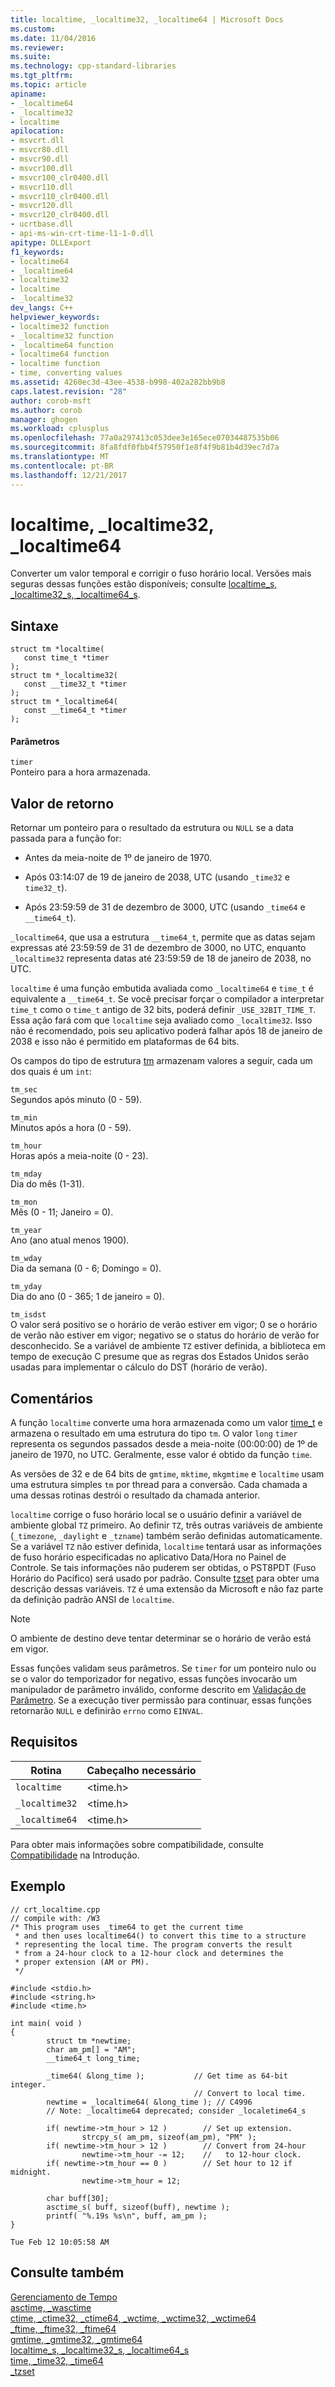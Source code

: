 ```yaml
---
title: localtime, _localtime32, _localtime64 | Microsoft Docs
ms.custom: 
ms.date: 11/04/2016
ms.reviewer: 
ms.suite: 
ms.technology: cpp-standard-libraries
ms.tgt_pltfrm: 
ms.topic: article
apiname:
- _localtime64
- _localtime32
- localtime
apilocation:
- msvcrt.dll
- msvcr80.dll
- msvcr90.dll
- msvcr100.dll
- msvcr100_clr0400.dll
- msvcr110.dll
- msvcr110_clr0400.dll
- msvcr120.dll
- msvcr120_clr0400.dll
- ucrtbase.dll
- api-ms-win-crt-time-l1-1-0.dll
apitype: DLLExport
f1_keywords:
- localtime64
- _localtime64
- localtime32
- localtime
- _localtime32
dev_langs: C++
helpviewer_keywords:
- localtime32 function
- _localtime32 function
- _localtime64 function
- localtime64 function
- localtime function
- time, converting values
ms.assetid: 4260ec3d-43ee-4538-b998-402a282bb9b8
caps.latest.revision: "28"
author: corob-msft
ms.author: corob
manager: ghogen
ms.workload: cplusplus
ms.openlocfilehash: 77a0a297413c053dee3e165ece07034487535b06
ms.sourcegitcommit: 8fa8fdf0fbb4f57950f1e8f4f9b81b4d39ec7d7a
ms.translationtype: MT
ms.contentlocale: pt-BR
ms.lasthandoff: 12/21/2017
---
```

# <a name="localtime-localtime32-localtime64"></a>localtime, _localtime32, _localtime64
Converter um valor temporal e corrigir o fuso horário local. Versões mais seguras dessas funções estão disponíveis; consulte [localtime_s, _localtime32_s, _localtime64_s](../../c-runtime-library/reference/localtime-s-localtime32-s-localtime64-s.md).  
  
## <a name="syntax"></a>Sintaxe  
  
```  
struct tm *localtime(  
   const time_t *timer   
);  
struct tm *_localtime32(  
   const __time32_t *timer  
);  
struct tm *_localtime64(  
   const __time64_t *timer   
);  
```  
  
#### <a name="parameters"></a>Parâmetros  
 `timer`  
 Ponteiro para a hora armazenada.  
  
## <a name="return-value"></a>Valor de retorno  
 Retornar um ponteiro para o resultado da estrutura ou `NULL` se a data passada para a função for:  
  
-   Antes da meia-noite de 1º de janeiro de 1970.  
  
-   Após 03:14:07 de 19 de janeiro de 2038, UTC (usando `_time32` e `time32_t`).  
  
-   Após 23:59:59 de 31 de dezembro de 3000, UTC (usando `_time64` e `__time64_t`).  
  
 `_localtime64`, que usa a estrutura `__time64_t`, permite que as datas sejam expressas até 23:59:59 de 31 de dezembro de 3000, no UTC, enquanto `_localtime32` representa datas até 23:59:59 de 18 de janeiro de 2038, no UTC.  
  
 `localtime` é uma função embutida avaliada como `_localtime64` e `time_t` é equivalente a `__time64_t`. Se você precisar forçar o compilador a interpretar `time_t` como o `time_t` antigo de 32 bits, poderá definir `_USE_32BIT_TIME_T`. Essa ação fará com que `localtime` seja avaliado como `_localtime32`. Isso não é recomendado, pois seu aplicativo poderá falhar após 18 de janeiro de 2038 e isso não é permitido em plataformas de 64 bits.  
  
 Os campos do tipo de estrutura [tm](../../c-runtime-library/standard-types.md) armazenam valores a seguir, cada um dos quais é um `int`:  
  
 `tm_sec`  
 Segundos após minuto (0 - 59).  
  
 `tm_min`  
 Minutos após a hora (0 - 59).  
  
 `tm_hour`  
 Horas após a meia-noite (0 - 23).  
  
 `tm_mday`  
 Dia do mês (1-31).  
  
 `tm_mon`  
 Mês (0 - 11; Janeiro = 0).  
  
 `tm_year`  
 Ano (ano atual menos 1900).  
  
 `tm_wday`  
 Dia da semana (0 - 6; Domingo = 0).  
  
 `tm_yday`  
 Dia do ano (0 - 365; 1 de janeiro = 0).  
  
 `tm_isdst`  
 O valor será positivo se o horário de verão estiver em vigor; 0 se o horário de verão não estiver em vigor; negativo se o status do horário de verão for desconhecido. Se a variável de ambiente `TZ` estiver definida, a biblioteca em tempo de execução C presume que as regras dos Estados Unidos serão usadas para implementar o cálculo do DST (horário de verão).  
  
## <a name="remarks"></a>Comentários  
 A função `localtime` converte uma hora armazenada como um valor [time_t](../../c-runtime-library/standard-types.md) e armazena o resultado em uma estrutura do tipo `tm`. O valor `long` `timer` representa os segundos passados desde a meia-noite (00:00:00) de 1º de janeiro de 1970, no UTC. Geralmente, esse valor é obtido da função `time`.  
  
 As versões de 32 e de 64 bits de `gmtime`, `mktime`, `mkgmtime` e `localtime` usam uma estrutura simples `tm` por thread para a conversão. Cada chamada a uma dessas rotinas destrói o resultado da chamada anterior.  
  
 `localtime` corrige o fuso horário local se o usuário definir a variável de ambiente global `TZ` primeiro. Ao definir `TZ`, três outras variáveis de ambiente (`_timezone`, `_daylight` e `_tzname`) também serão definidas automaticamente. Se a variável `TZ` não estiver definida, `localtime` tentará usar as informações de fuso horário especificadas no aplicativo Data/Hora no Painel de Controle. Se tais informações não puderem ser obtidas, o PST8PDT (Fuso Horário do Pacífico) será usado por padrão. Consulte [tzset](../../c-runtime-library/reference/tzset.md) para obter uma descrição dessas variáveis. `TZ` é uma extensão da Microsoft e não faz parte da definição padrão ANSI de `localtime`.  
  
> [!NOTE]
>  O ambiente de destino deve tentar determinar se o horário de verão está em vigor.  
  
 Essas funções validam seus parâmetros. Se `timer` for um ponteiro nulo ou se o valor do temporizador for negativo, essas funções invocarão um manipulador de parâmetro inválido, conforme descrito em [Validação de Parâmetro](../../c-runtime-library/parameter-validation.md). Se a execução tiver permissão para continuar, essas funções retornarão `NULL` e definirão `errno` como `EINVAL`.  
  
## <a name="requirements"></a>Requisitos  
  
|Rotina|Cabeçalho necessário|  
|-------------|---------------------|  
|`localtime`|\<time.h>|  
|`_localtime32`|\<time.h>|  
|`_localtime64`|\<time.h>|  
  
 Para obter mais informações sobre compatibilidade, consulte [Compatibilidade](../../c-runtime-library/compatibility.md) na Introdução.  
  
## <a name="example"></a>Exemplo  
  
```  
// crt_localtime.cpp  
// compile with: /W3  
/* This program uses _time64 to get the current time   
 * and then uses localtime64() to convert this time to a structure   
 * representing the local time. The program converts the result   
 * from a 24-hour clock to a 12-hour clock and determines the   
 * proper extension (AM or PM).  
 */  
  
#include <stdio.h>  
#include <string.h>  
#include <time.h>  
  
int main( void )  
{  
        struct tm *newtime;  
        char am_pm[] = "AM";  
        __time64_t long_time;  
  
        _time64( &long_time );           // Get time as 64-bit integer.  
                                         // Convert to local time.  
        newtime = _localtime64( &long_time ); // C4996  
        // Note: _localtime64 deprecated; consider _localetime64_s  
  
        if( newtime->tm_hour > 12 )        // Set up extension.  
                strcpy_s( am_pm, sizeof(am_pm), "PM" );  
        if( newtime->tm_hour > 12 )        // Convert from 24-hour  
                newtime->tm_hour -= 12;    //   to 12-hour clock.  
        if( newtime->tm_hour == 0 )        // Set hour to 12 if midnight.  
                newtime->tm_hour = 12;  
  
        char buff[30];  
        asctime_s( buff, sizeof(buff), newtime );  
        printf( "%.19s %s\n", buff, am_pm );  
}  
```  
  
```Output  
Tue Feb 12 10:05:58 AM  
```  
  
## <a name="see-also"></a>Consulte também  
 [Gerenciamento de Tempo](../../c-runtime-library/time-management.md)   
 [asctime, _wasctime](../../c-runtime-library/reference/asctime-wasctime.md)   
 [ctime, _ctime32, _ctime64, _wctime, _wctime32, _wctime64](../../c-runtime-library/reference/ctime-ctime32-ctime64-wctime-wctime32-wctime64.md)   
 [_ftime, _ftime32, _ftime64](../../c-runtime-library/reference/ftime-ftime32-ftime64.md)   
 [gmtime, _gmtime32, _gmtime64](../../c-runtime-library/reference/gmtime-gmtime32-gmtime64.md)   
 [localtime_s, _localtime32_s, _localtime64_s](../../c-runtime-library/reference/localtime-s-localtime32-s-localtime64-s.md)   
 [time, _time32, _time64](../../c-runtime-library/reference/time-time32-time64.md)   
 [_tzset](../../c-runtime-library/reference/tzset.md)